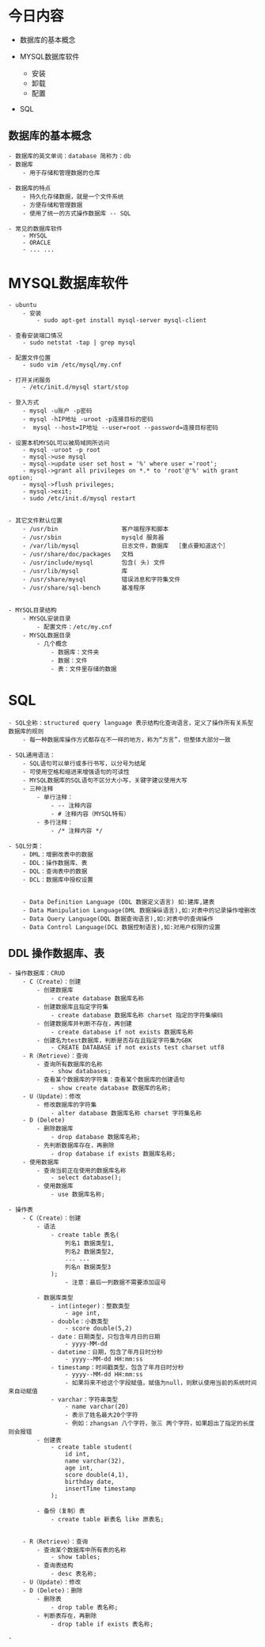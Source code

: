 # 今日内容

- 数据库的基本概念

- MYSQL数据库软件
    - 安装
    - 卸载
    - 配置
    
- SQL

## 数据库的基本概念
    - 数据库的英文单词：database 简称为：db
    - 数据库
        - 用于存储和管理数据的仓库
    
    - 数据库的特点
        - 持久化存储数据，就是一个文件系统
        - 方便存储和管理数据
        - 使用了统一的方式操作数据库 -- SQL
        
    - 常见的数据库软件
        - MYSQL
        - ORACLE
        - ... ...
# MYSQL数据库软件
    - ubuntu
        - 安装
            - sudo apt-get install mysql-server mysql-client
    
    - 查看安装端口情况
        - sudo netstat -tap | grep mysql
    
    - 配置文件位置
        - sudo vim /etc/mysql/my.cnf
    
    - 打开关闭服务
        - /etc/init.d/mysql start/stop
        
    - 登入方式
        - mysql -u账户 -p密码
        - mysql -hIP地址 -uroot -p连接目标的密码
        -  mysql --host=IP地址 --user=root --password=连接目标密码
    
    - 设置本机MYSQL可以被局域网所访问
        - mysql -uroot -p root
        - mysql->use mysql
        - mysql->update user set host = '%' where user ='root';
        - mysql->grant all privileges on *.* to 'root'@'%' with grant option;
        - mysql->flush privileges;
        - mysql->exit;
        - sudo /etc/init.d/mysql restart
    

    - 其它文件默认位置
        - /usr/bin                  客户端程序和脚本  
        - /usr/sbin                 mysqld 服务器  
        - /var/lib/mysql            日志文件，数据库  ［重点要知道这个］  
        - /usr/share/doc/packages   文档  
        - /usr/include/mysql        包含( 头) 文件  
        - /usr/lib/mysql            库  
        - /usr/share/mysql          错误消息和字符集文件  
        - /usr/share/sql-bench      基准程序  
        
    
    - MYSQL目录结构
        - MYSQL安装目录
            - 配置文件：/etc/my.cnf
        - MYSQL数据目录
            - 几个概念
                - 数据库：文件夹
                - 数据：文件
                - 表：文件里存储的数据
                
# SQL
    - SQL全称：structured query language 表示结构化查询语言，定义了操作所有关系型数据库的规则
        - 每一种数据库操作方式都存在不一样的地方，称为“方言”，但整体大部分一致
        
    - SQL通用语法：
        - SQL语句可以单行或多行书写，以分号为结尾
        - 可使用空格和缩进来增强语句的可读性
        - MYSQL数据库的SQL语句不区分大小写，关键字建议使用大写
        - 三种注释
            - 单行注释：
                - -- 注释内容
                - # 注释内容（MYSQL特有）
            - 多行注释：
                - /* 注释内容 */
                
    - SQL分类：
        - DML：增删改表中的数据
        - DDL：操作数据库、表
        - DQL：查询表中的数据
        - DCL：数据库中授权设置
    
    
        - Data Definition Language (DDL 数据定义语言) 如:建库,建表
        - Data Manipulation Language(DML 数据操纵语言),如:对表中的记录操作增删改
        - Data Query Language(DQL 数据查询语言),如:对表中的查询操作
        - Data Control Language(DCL 数据控制语言),如:对用户权限的设置
        
            
## DDL 操作数据库、表
    - 操作数据库：CRUD
        - C（Create）：创建
            - 创建数据库
                - create database 数据库名称
            - 创建数据库且指定字符集
                - create database 数据库名称 charset 指定的字符集编码
            - 创建数据库并判断不存在，再创建
                - create database if not exists 数据库名称
            - 创建名为test数据库，判断是否存在且指定字符集为GBK
                - CREATE DATABASE if not exists test charset utf8
        - R（Retrieve）：查询
            - 查询所有数据库的名称
                - show databases;
            - 查看某个数据库的字符集：查看某个数据库的创建语句
                - show create database 数据库的名称;
        - U（Update）：修改
            - 修改数据库的字符集
                - alter database 数据库名称 charset 字符集名称
        - D (Delete)
            - 删除数据库
                - drop database 数据库名称;
            - 先判断数据库存在，再删除
                - drop database if exists 数据库名称;
        - 使用数据库
            - 查询当前正在使用的数据库名称
                - select database();
            - 使用数据库
                - use 数据库名称;
                
    - 操作表
        - C（Create）：创建
            - 语法
                - create table 表名(
                    列名1 数据类型1,
                    列名2 数据类型2,
                    ... ...
                    列名n 数据类型3
                );
                    - 注意：最后一列数据不需要添加逗号
                    
            - 数据库类型
                - int(integer)：整数类型
                    - age int,
                - double：小数类型
                    - score double(5,2)
                - date：日期类型，只包含年月日的日期
                    - yyyy-MM-dd
                - datetime：日期，包含了年月日时分秒
                    - yyyy--MM-dd HH:mm:ss
                - timestamp：时间戳类型，包含了年月日时分秒
                    - yyyy--MM-dd HH:mm:ss
                    - 如果将来不给这个字段赋值，赋值为null，则默认使用当前的系统时间来自动赋值
                - varchar：字符串类型
                    - name varchar(20)
                    - 表示了姓名最大20个字符
                    - 例如：zhangsan 八个字符，张三 两个字符，如果超出了指定的长度则会报错
            - 创建表
                - create table student(
                    id int,
                    name varchar(32),
                    age int,
                    score double(4,1),
                    birthday date,
                    insertTime timestamp
                );
                
            - 备份（复制）表
                - create table 新表名 like 原表名; 
                
                    
        - R（Retrieve）：查询
            - 查询某个数据库中所有表的名称
                - show tables;
            - 查询表结构
                - desc 表名称;
        - U（Update）：修改
        - D (Delete)：删除
            - 删除表
                - drop table 表名称;
            - 判断表存在，再删除
                - drop table if exists 表名称;
        
    - 
        